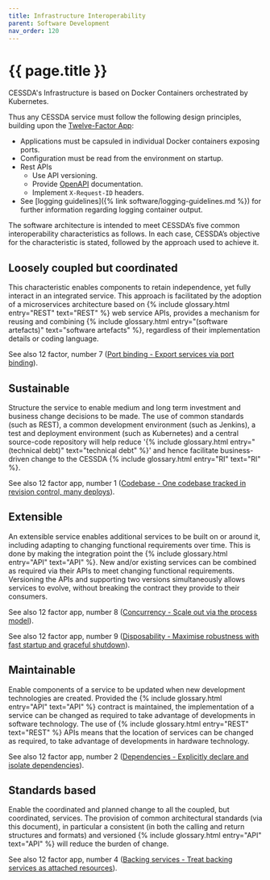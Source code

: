```yaml
---
title: Infrastructure Interoperability
parent: Software Development
nav_order: 120
---
```


# {{ page.title }}

CESSDA's Infrastructure is based on Docker Containers orchestrated by Kubernetes.

Thus any CESSDA service must follow the following design principles, building upon the [Twelve-Factor App](https://12factor.net/):

* Applications must be capsuled in individual Docker containers exposing ports.
* Configuration must be read from the environment on startup.
* Rest APIs
  * Use API versioning.
  * Provide [OpenAPI](https://www.openapis.org/) documentation.
  * Implement `X-Request-ID` headers.
* See [logging guidelines]({% link software/logging-guidelines.md %}) for further information regarding logging container output.

The software architecture is intended to meet CESSDA’s five common interoperability characteristics as follows.
In each case, CESSDA’s objective for the characteristic is stated, followed by the approach used to achieve it.

## Loosely coupled but coordinated

This characteristic enables components to retain independence, yet fully interact in an integrated service.
This approach is facilitated by the adoption of a microservices architecture based on
{% include glossary.html entry="REST" text="REST" %} web service APIs,
provides a mechanism for reusing and combining {% include glossary.html entry="(software artefacts)" text="software artefacts" %},
regardless of their implementation details or coding language.
<!-- TODO: Link to current API guidelines, should be merged into these guidelines -->
<!-- The [API design guidelines](https://github.com/cessda/cessda.guidelines.api/wiki/Home) are intended to ensure a level of consistency
(in both the calling and return structures and formats) that will reduce the burden of interacting with multiple services. -->

See also 12 factor, number 7 ([Port binding - Export services via port binding](https://12factor.net/port-binding)).

## Sustainable

Structure the service to enable medium and long term investment and business change decisions to be made.
The use of common standards (such as REST), a common development environment (such as Jenkins),
a test and deployment environment (such as Kubernetes)
and a central source-code repository will help reduce '{% include glossary.html entry="(technical debt)" text="technical debt" %}'
and hence facilitate business-driven change to the CESSDA {% include glossary.html entry="RI" text="RI" %}.

See also 12 factor app, number 1
([Codebase - One codebase tracked in revision control, many deploys](https://12factor.net/codebase)).

## Extensible

An extensible service enables additional services to be built on or around it, including adapting to changing functional requirements over time.
This is done by making the integration point the {% include glossary.html entry="API" text="API" %}.
New and/or existing services can be combined as required via their APIs to meet changing functional requirements.
Versioning the APIs and supporting two versions simultaneously allows services to evolve,
without breaking the contract they provide to their consumers.

See also 12 factor app, number 8
([Concurrency - Scale out via the process model](https://12factor.net/concurrency)).

See also 12 factor app, number 9
([Disposability - Maximise robustness with fast startup and graceful shutdown](https://12factor.net/disposability)).

## Maintainable

Enable components of a service to be updated when new development technologies are created.
Provided the {% include glossary.html entry="API" text="API" %} contract is maintained,
the implementation of a service can be changed as required to take advantage of developments in software technology.
The use of {% include glossary.html entry="REST" text="REST" %} APIs means that the location of services can be changed as required,
to take advantage of developments in hardware technology.

See also 12 factor app, number 2
([Dependencies - Explicitly declare and isolate dependencies](https://12factor.net/dependencies)).

## Standards based

Enable the coordinated and planned change to all the coupled, but coordinated, services.
The provision of common architectural standards (via this document),
in particular a consistent (in both the calling and return structures and formats)
and versioned {% include glossary.html entry="API" text="API" %} will reduce the burden of change.

See also 12 factor app, number 4
([Backing services - Treat backing services as attached resources](https://12factor.net/backing-services)).
